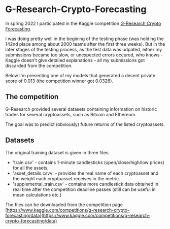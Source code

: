 # G-Research-Crypto-Forecasting
In spring 2022 I participated in the Kaggle competition [G-Research Crypto Forecasting](https://www.kaggle.com/competitions/g-research-crypto-forecasting).

I was doing pretty well in the begining of the testing phase (was holding the 142nd place among about 2000 teams after the first three weeks). But in the later stages of the testing process, as the test data was udpated, either my submissions became too slow, or unexpected errors occured, who knows - Kaggle doesn't give detailed explanations - all my submissions got discarded from the competition.

Below I'm presenting one of my models that generated a decent private score of 0.013 (the competition winner got 0.0326).

## The competition

G-Research provided several datasets containing information on historic trades for several cryptoassets, such as Bitcoin and Ethereum. 

The goal was to predict (obviously) future returns of the listed cryptoassets.

## Datasets
The original training dataset is given in three files: 
 - 'train.csv' - contains 1-minute candlesticks (open/close/high/low prices) for all the assets,
- 'asset_details.csvv' - provides the real name of each cryptoasset and the weight each cryptoasset receives in the metric.
- 'supplemental_train.csv' - contains more candlestick data obtained in real time after the competition deadline passes (still can be useful in mean calculations etc.)

The files can be downloaded from the competition page [https://www.kaggle.com/competitions/g-research-crypto-forecasting/data](https://www.kaggle.com/competitions/g-research-crypto-forecasting/data)

